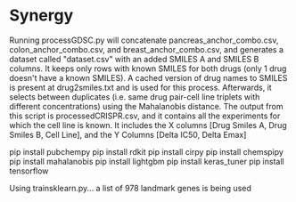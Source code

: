 # Synergy

Running processGDSC.py will concatenate pancreas_anchor_combo.csv, colon_anchor_combo.csv, and breast_anchor_combo.csv, and generates a dataset called "dataset.csv" with an added SMILES A and SMILES B columns. It keeps only rows with known SMILES for both drugs (only 1 drug doesn't have a known SMILES).
A cached version of drug names to SMILES is present at drug2smiles.txt and is used for this process.
Afterwards, it selects between duplicates (i.e. same drug pair-cell line triplets with different concentrations) using the Mahalanobis distance. The output from this script is processedCRISPR.csv, and it contains all the experiments for which the cell line is known. It includes the X columns [Drug Smiles A, Drug Smiles B, Cell Line], and the Y Columns [Delta IC50, Delta Emax]

pip install pubchempy
pip install rdkit
pip install cirpy
pip install chemspipy
pip install mahalanobis
pip install lightgbm
pip install keras_tuner
pip install tensorflow

Using trainsklearn.py... a list of 978 landmark genes is being used